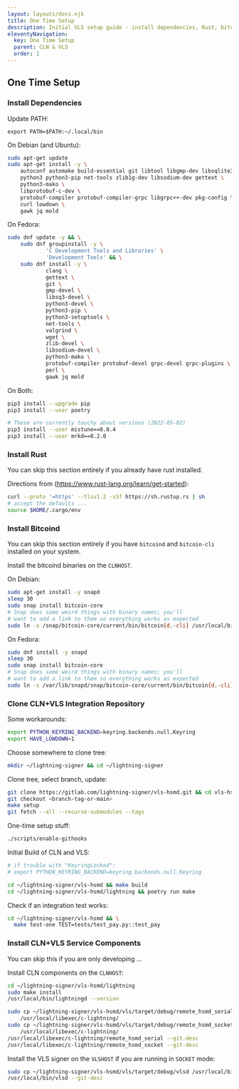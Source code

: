 ```yaml
---
layout: layouts/docs.njk
title: One Time Setup
description: Initial VLS setup guide - install dependencies, Rust, bitcoind, and clone CLN+VLS repositories. Required first step for VLS deployment.
eleventyNavigation:
  key: One Time Setup
  parent: CLN & VLS
  order: 1
---
```


## One Time Setup

### Install Dependencies

Update PATH:

    export PATH=$PATH:~/.local/bin

On Debian (and Ubuntu):
```bash
sudo apt-get update
sudo apt-get install -y \
    autoconf automake build-essential git libtool libgmp-dev libsqlite3-dev \
    python3 python3-pip net-tools zlib1g-dev libsodium-dev gettext \
    python3-mako \
    libprotobuf-c-dev \
    protobuf-compiler protobuf-compiler-grpc libgrpc++-dev pkg-config \
    curl lowdown \
    gawk jq mold
```
On Fedora:
```bash
sudo dnf update -y && \
    sudo dnf groupinstall -y \
            'C Development Tools and Libraries' \
            'Development Tools' && \
    sudo dnf install -y \
            clang \
            gettext \
            git \
            gmp-devel \
            libsq3-devel \
            python3-devel \
            python3-pip \
            python3-setuptools \
            net-tools \
            valgrind \
            wget \
            zlib-devel \
            libsodium-devel \
            python3-mako \
            protobuf-compiler protobuf-devel grpc-devel grpc-plugins \
            perl \
            gawk jq mold
```
On Both:
```bash
pip3 install --upgrade pip
pip3 install --user poetry

# These are currently touchy about versions (2022-05-02)
pip3 install --user mistune==0.8.4
pip3 install --user mrkd==0.2.0
```
### Install Rust

You can skip this section entirely if you already have rust installed.

Directions from (https://www.rust-lang.org/learn/get-started):
```bash
curl --proto '=https' --tlsv1.2 -sSf https://sh.rustup.rs | sh
# accept the defaults ...
source $HOME/.cargo/env
```

### Install Bitcoind

You can skip this section entirely if you have `bitcoind` and
`bitcoin-cli` installed on your system.

Install the bitcoind binaries on the `CLNHOST`.

On Debian:
```bash
sudo apt-get install -y snapd
sleep 30
sudo snap install bitcoin-core
# Snap does some weird things with binary names; you'll
# want to add a link to them so everything works as expected
sudo ln -s /snap/bitcoin-core/current/bin/bitcoin{d,-cli} /usr/local/bin/
```

On Fedora:
```bash
sudo dnf install -y snapd
sleep 30
sudo snap install bitcoin-core
# Snap does some weird things with binary names; you'll
# want to add a link to them so everything works as expected
sudo ln -s /var/lib/snapd/snap/bitcoin-core/current/bin/bitcoin{d,-cli} /usr/local/bin/
```

### Clone CLN+VLS Integration Repository

Some workarounds:
```bash
export PYTHON_KEYRING_BACKEND=keyring.backends.null.Keyring
export HAVE_LOWDOWN=1
```

Choose somewhere to clone tree:
```bash
mkdir ~/lightning-signer && cd ~/lightning-signer
```

Clone tree, select branch, update:
```bash
git clone https://gitlab.com/lightning-signer/vls-hsmd.git && cd vls-hsmd
git checkout <branch-tag-or-main>
make setup
git fetch --all --recurse-submodules --tags
```

One-time setup stuff:
```bash
./scripts/enable-githooks
```

Initial Build of CLN and VLS:
```bash
# if trouble with "KeyringLocked":
# export PYTHON_KEYRING_BACKEND=keyring.backends.null.Keyring

cd ~/lightning-signer/vls-hsmd && make build
cd ~/lightning-signer/vls-hsmd/lightning && poetry run make
```

Check if an integration test works:
```bash
cd ~/lightning-signer/vls-hsmd && \
  make test-one TEST=tests/test_pay.py::test_pay
```

### Install CLN+VLS Service Components

You can skip this if you are only developing ...

Install CLN components on the `CLNHOST`:
```bash
cd ~/lightning-signer/vls-hsmd/lightning
sudo make install
/usr/local/bin/lightningd --version

sudo cp ~/lightning-signer/vls-hsmd/vls/target/debug/remote_hsmd_serial \
    /usr/local/libexec/c-lightning/
sudo cp ~/lightning-signer/vls-hsmd/vls/target/debug/remote_hsmd_socket \
    /usr/local/libexec/c-lightning/
/usr/local/libexec/c-lightning/remote_hsmd_serial --git-desc
/usr/local/libexec/c-lightning/remote_hsmd_socket --git-desc
```

Install the VLS signer on the `VLSHOST` if you are running in `SOCKET` mode:
```bash
sudo cp ~/lightning-signer/vls-hsmd/vls/target/debug/vlsd /usr/local/bin
/usr/local/bin/vlsd --git-desc
```
